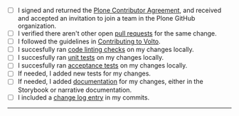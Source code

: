 - [ ] I signed and returned the [Plone Contributor Agreement](https://plone.org/foundation/contributors-agreement), and received and accepted an invitation to join a team in the Plone GitHub organization.
- [ ] I verified there aren't other open [pull requests](https://github.com/plone/volto/pulls) for the same change.
- [ ] I followed the guidelines in [Contributing to Volto](https://6.docs.plone.org/volto/contributing/index.html).
- [ ] I succesfully ran [code linting checks](https://6.docs.plone.org/volto/contributing/linting.html) on my changes locally.
- [ ] I succesfully ran [unit tests](https://6.docs.plone.org/volto/contributing/testing.html) on my changes locally.
- [ ] I succesfully ran [acceptance tests](https://6.docs.plone.org/volto/contributing/acceptance-tests.html) on my changes locally.
- [ ] If needed, I added new tests for my changes.
- [ ] If needed, I added [documentation](https://6.docs.plone.org/volto/contributing/documentation.html#narrative-documentation) for my changes, either in the Storybook or narrative documentation.
- [ ] I included a [change log entry](https://6.docs.plone.org/contributing/index.html#contributing-change-log-label) in my commits.

-----
